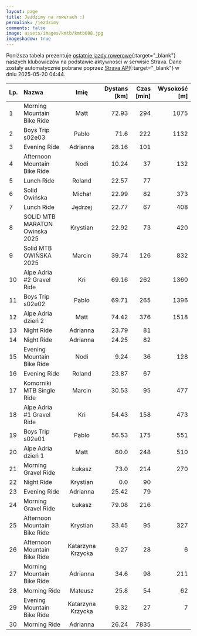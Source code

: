 ```yaml
---
layout: page
title: Jeździmy na rowerach :)
permalink: /jezdzimy
comments: false
image: assets/images/kmtb/kmtb008.jpg
imageshadow: true
---
```


Poniższa tabela prezentuje [ostatnie jazdy rowerowe](https://www.strava.com/clubs/336381){:target="_blank"} naszych klubowiczów na podstawie aktywności w serwisie Strava. Dane zostały automatycznie pobrane poprzez [Strava API](https://developers.strava.com/docs/reference/#api-Clubs-getClubActivitiesById){:target="_blank"} w dniu 2025-05-20 04:44.

Lp. | Nazwa | Imię | Dystans [km] | Czas [min] | Wysokość [m]
:--- | :--- | :---: | ---: | ---: | ---:
1|Morning Mountain Bike Ride|Matt|72.93|294|1075
2|Boys Trip s02e03|Pablo|71.6|222|1132
3|Evening Ride|Adrianna|28.16|101|
4|Afternoon Mountain Bike Ride|Nodi|10.24|37|132
5|Lunch Ride|Roland|22.57|77|
6|Solid Owińska|Michał|22.99|82|373
7|Lunch Ride|Jędrzej|22.77|67|408
8|SOLID MTB MARATON Owinska 2025|Krystian|22.92|73|420
9|Solid MTB OWIŃSKA 2025|Marcin|39.74|126|832
10|Alpe Adria #2 Gravel Ride|Kri|69.16|262|1360
11|Boys Trip s02e02|Pablo|69.71|265|1396
12|Alpe Adria dzień 2|Matt|74.42|376|1518
13|Night Ride|Adrianna|23.79|81|
14|Night Ride|Adrianna|24.25|82|
15|Evening Mountain Bike Ride|Nodi|9.24|36|128
16|Evening Ride|Roland|23.87|67|
17|Komorniki MTB Single Ride|Marcin|30.53|95|477
18|Alpe Adria #1 Gravel Ride|Kri|54.43|158|473
19|Boys Trip s02e01|Pablo|56.53|175|551
20|Alpe Adria dzień 1|Matt|60.0|248|510
21|Morning Gravel Ride|Łukasz|73.0|214|270
22|Night Ride|Krystian|0.0|90|
23|Evening Ride|Adrianna|25.42|79|
24|Morning Gravel Ride|Łukasz|79.08|216|
25|Afternoon Mountain Bike Ride|Krystian|33.45|95|327
26|Afternoon Mountain Bike Ride|Katarzyna Krzycka|9.27|28|6
27|Morning Mountain Bike Ride|Adrianna|34.6|98|211
28|Morning Ride|Mateusz|25.8|54|62
29|Evening Mountain Bike Ride|Katarzyna Krzycka|9.32|27|7
30|Morning Ride|Adrianna|26.24|7835|
